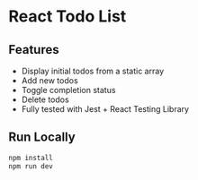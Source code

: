 # React Todo List

## Features
- Display initial todos from a static array
- Add new todos
- Toggle completion status
- Delete todos
- Fully tested with Jest + React Testing Library

## Run Locally
```bash
npm install
npm run dev
